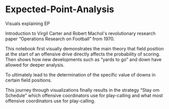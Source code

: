 # Expected-Point-Analysis
Visuals explaining EP

Introduction to Virgil Carter and Robert Machol's revolutionary research paper “Operations Research on Football” from 1970.

This notebook first visually demonstrates the main theory that field position at the start of an offensive drive directly affects the probability of scoring.
Then shows how new developments such as “yards to go” and down have allowed for deeper analysis.

To ultimately lead to the determination of the specific value of downs in certain field positions.

This journey through visualizations finally results in the strategy “Stay om Schedule” which offensive coordinators use for play-calling and what most offensive coordinators use for play-calling. 
